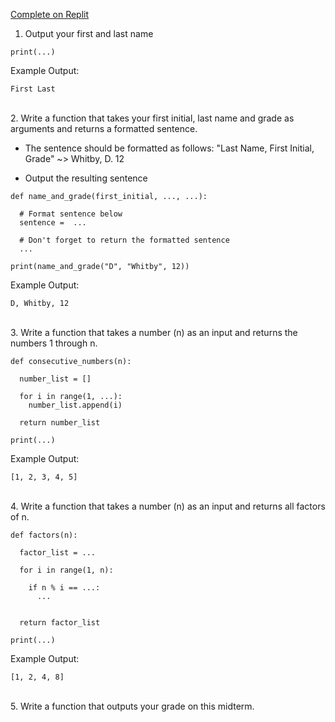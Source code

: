 [Complete on Replit](https://replit.com/@whs-spring-2023/Midterm-1)

1. Output your first and last name

```
print(...)
```
Example Output:
```
First Last
```

</br>
2. Write a function that takes your first initial, last name and grade as arguments and returns a formatted sentence. 

- The sentence should be formatted as follows: "Last Name, First Initial, Grade" ~> Whitby, D. 12

- Output the resulting sentence

```
def name_and_grade(first_initial, ..., ...):

  # Format sentence below
  sentence =  ...

  # Don't forget to return the formatted sentence
  ...

print(name_and_grade("D", "Whitby", 12))
```
Example Output:
```
D, Whitby, 12
```

</br>
3. Write a function that takes a number (n) as an input and returns the numbers 1 through n.

```
def consecutive_numbers(n):

  number_list = []

  for i in range(1, ...):
    number_list.append(i)

  return number_list

print(...)
```
Example Output:
```
[1, 2, 3, 4, 5]
```


</br>
4. Write a function that takes a number (n) as an input and returns all factors of n.

```
def factors(n):

  factor_list = ...

  for i in range(1, n):
    
    if n % i == ...:
      ...
      

  return factor_list

print(...)
```
Example Output:
```
[1, 2, 4, 8]
```

</br>
5. Write a function that outputs your grade on this midterm.
